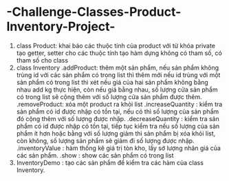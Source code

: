 # -Challenge-Classes-Product-Inventory-Project-
1. class Product: khai báo các thuộc tính của product với từ khóa private
    tạo getter, setter cho các thuộc tính
    tạo hàm dựng không có tham số, có tham số cho class
2. class Inventory
    .addProduct: thêm một sản phẩm, nếu sản phẩm không trùng id với các sản phẩm có trong list thì thêm mới
                  nếu id trùng với một sản phẩm có trong list thì xét nếu giá của hai sản phẩm không bằng nhau
                  add kg thực hiện, còn nếu giá bằng nhau, số lượng cửa sản phẩm có trong list sẽ cộng thêm với
                  số lượng cửa sản phẩm được thêm.
    .removeProduct: xóa một product ra khỏi list
    .increaseQuantity : kiểm tra sản phẩm có id được nhập có tồn tại, nếu có thì số lượng của sản phẩm đó cộng thêm
                      với số lượng được nhập.
    .decreaseQuantity : kiểm tra sản phẩm có id được nhập có tồn tại,  tiếp tục kiểm tra nếu số lượng của sản phẩm ít hơn
                        hoặc bằng với số lượng giảm thì sản phẩm bị xóa khỏi list, còn không, số lượng sản phẩm sẽ giảm đi 
                        số lượng được nhập.
    .inventoryValue : hàm thống kê giá trị tòn kho, lấy sớ lượng nhân giá của các sản phẩm.
    .show : show các sản phẩm có trong list
 3. InventoryDemo : tạo các sản phẩm để kiểm tra các hàm của class Inventory.
                      
